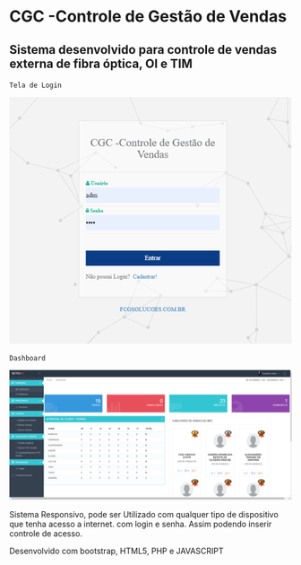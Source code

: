 # CGC -Controle de Gestão de Vendas

## Sistema desenvolvido para controle de vendas externa de fibra óptica, OI e TIM

```
Tela de Login
```
![interface](https://github.com/fernandoguim/CGV/blob/main/tela%20login.PNG)

```
Dashboard
```
![interface](https://github.com/fernandoguim/CGV/blob/main/DASH.png)

Sistema Responsivo, pode ser Utilizado com qualquer tipo de dispositivo que tenha acesso a internet. com login e senha.
Assim podendo inserir controle de acesso.

Desenvolvido com bootstrap, HTML5, PHP e JAVASCRIPT

